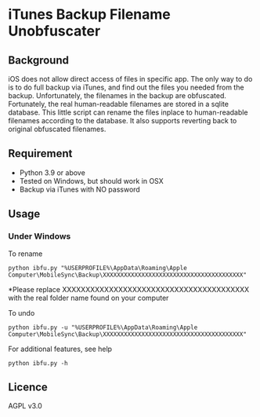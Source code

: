 # iTunes Backup Filename Unobfuscater

## Background

iOS does not allow direct access of files in specific app. The only way to do is to do full backup via iTunes, and find out the files you needed from the backup. Unfortunately, the filenames in the backup are obfuscated. Fortunately, the real human-readable filenames are stored in a sqlite database. This little script can rename the files inplace to human-readable filenames according to the database. It also supports reverting back to original obfuscated filenames.

## Requirement

* Python 3.9 or above
* Tested on Windows, but should work in OSX
* Backup via iTunes with NO password

## Usage

### Under Windows

To rename
```
python ibfu.py "%USERPROFILE%\AppData\Roaming\Apple Computer\MobileSync\Backup\XXXXXXXXXXXXXXXXXXXXXXXXXXXXXXXXXXXXXXXX"
```
*Please replace XXXXXXXXXXXXXXXXXXXXXXXXXXXXXXXXXXXXXXXX with the real folder name found on your computer

To undo
```
python ibfu.py -u "%USERPROFILE%\AppData\Roaming\Apple Computer\MobileSync\Backup\XXXXXXXXXXXXXXXXXXXXXXXXXXXXXXXXXXXXXXXX"
```

For additional features, see help
```
python ibfu.py -h
``` 

## Licence
AGPL v3.0